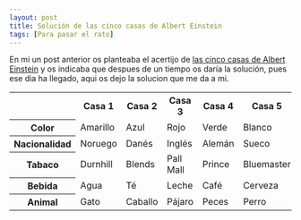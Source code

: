 ```yaml
---
layout: post
title: Solución de las cinco casas de Albert Einstein
tags: [Para pasar el rato]
---
```

En mi un post anterior os planteaba el acertijo de <a href="http://www.smurfdad.es/2015/05/las-cinco-casas-de-albert-einstein.html">las cinco casas de Albert Einstein</a> y os indicaba que despues de un tiempo os daría la solución, pues ese dia ha llegado, aqui os dejo la solucion que me da a mi.

<!--more-->
<table class="table table-bordered table-responsive">
    <tbody>
         <tr>
            <th>&#160;</th>
            <th>Casa 1</th>
            <th>Casa 2</th>
            <th>Casa 3</th>
            <th>Casa 4</th>
            <th>Casa 5</th>
        </tr>
        <tr>
            <th>Color</th>
            <td>Amarillo</td>
            <td>Azul</td>
            <td>Rojo</td>
            <td>Verde</td>
            <td>Blanco</td>
        </tr>
        <tr>
            <th>Nacionalidad</th>
            <td>Noruego</td>
            <td>Danés</td>
            <td>Inglés</td>
            <td class="success">Alemán</td>
            <td>Sueco</td>
        </tr>
        <tr>
            <th>Tabaco</th>
            <td>Durnhill</td>
            <td>Blends</td>
            <td>Pall Mall</td>
            <td>Prince</td>
            <td>Bluemaster</td>
        </tr>
        <tr>
            <th>Bebida</th>
            <td>Agua</td>
            <td>Té</td>
            <td>Leche</td>
            <td>Café</td>
            <td>Cerveza</td>
        </tr>
        <tr>
            <th>Animal</th>
            <td>Gato</td>
            <td>Caballo</td>
            <td>Pájaro</td>
            <td>Peces</td>
            <td>Perro</td>
        </tr>
    </tbody>
</table>